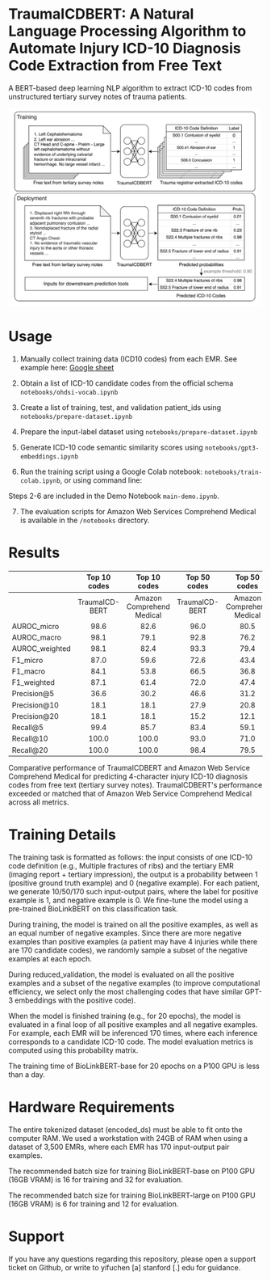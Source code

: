 # TraumaICDBERT: A Natural Language Processing Algorithm to Automate Injury ICD-10 Diagnosis Code Extraction from Free Text 

A BERT-based deep learning NLP algorithm to extract ICD-10 codes from unstructured tertiary survey notes of trauma patients.


<img src="https://github.com/asivura/trauma-icd/blob/main/figures/Trauma%20ICD%20Overview.png" width="500">


# Usage

1. Manually collect training data (ICD10 codes) from each EMR. See example here: [Google sheet](https://docs.google.com/spreadsheets/d/19PKbWvzFohSQhzaMaz9lvfDuOqMZI8ZJM7aqzZ57Xeg/edit?usp=sharing)

2. Obtain a list of ICD-10 candidate codes from the official schema `notebooks/ohdsi-vocab.ipynb`
3. Create a list of training, test, and validation patient_ids using `notebooks/prepare-dataset.ipynb`
4. Prepare the input-label dataset using `notebooks/prepare-dataset.ipynb`
5. Generate ICD-10 code semantic similarity scores using `notebooks/gpt3-embeddings.ipynb`
6. Run the training script using a Google Colab notebook: `notebooks/train-colab.ipynb`, or using command line:

Steps 2-6 are included in the Demo Notebook `main-demo.ipynb`.

7. The evaluation scripts for Amazon Web Services Comprehend Medical is available in the `/notebooks` directory.


# Results 

|               | Top 10 codes | Top 10 codes | Top 50 codes | Top 50 codes| All 170 codes | All 170 codes|
|---------------|:------------------------------------------------:|:-------------------------:|:------------------------------------------------:|:-------------------------:|:--------------------------------------:|:-------------------------:|
|               |                  TraumaICD- BERT                 | Amazon Comprehend Medical |                  TraumaICD- BERT                 | Amazon Comprehend Medical |             TraumaICD- BERT            | Amazon Comprehend Medical |
|   AUROC_micro  |                       98.6                       |            82.6           |                       96.0                       |            80.5           |                  95.7                  |            80.0           |
|   AUROC_macro  |                       98.1                       |            79.1           |                       92.8                       |            76.2           |                  90.0                  |            70.9           |
| AUROC_weighted |                       98.1                       |            82.4           |                       93.3                       |            79.4           |                  92.2                  |            77.4           |
|    F1_micro    |                       87.0                       |            59.6           |                       72.6                       |            43.4           |                  66.4                  |            32.2           |
|    F1_macro    |                       84.1                       |            53.8           |                       66.5                       |            36.8           |                  41.8                  |            18.8           |
|   F1_weighted  |                       87.1                       |            61.4           |                       72.0                       |            47.4           |                  65.6                  |            41.0           |
|  Precision@5  |                       36.6                       |            30.2           |                       46.6                       |            31.2           |                  47.7                  |            26.6           |
|  Precision@10 |                       18.1                       |            18.1           |                       27.9                       |            20.8           |                  29.3                  |            19.3           |
|  Precision@20 |                       18.1                       |            18.1           |                       15.2                       |            12.1           |                  16.3                  |            11.6           |
|    Recall@5   |                       99.4                       |            85.7           |                       83.4                       |            59.1           |                  75.2                  |            46.3           |
|   Recall@10   |                       100.0                      |           100.0           |                       93.0                       |            71.0           |                  85.1                  |            60.5           |
|   Recall@20   |                       100.0                      |           100.0           |                       98.4                       |            79.5           |                  91.1                  |            67.1           |

Comparative performance of TraumaICDBERT and Amazon Web Service Comprehend Medical for predicting 4-character injury ICD-10 diagnosis codes from free text (tertiary survey notes). TraumaICDBERT's performance exceeded or matched that of Amazon Web Service Comprehend Medical across all metrics.

# Training Details

The training task is formatted as follows: the input consists of one ICD-10 code definition (e.g., Multiple fractures of ribs) and the tertiary EMR (imaging report + tertiary impression), the output is a probability between 1 (positive ground truth example) and 0 (negative example). For each patient, we generate 10/50/170 such input-output pairs, where the label for positive example is 1, and negative example is 0. We fine-tune the model using a pre-trained BioLinkBERT on this classification task. 

During training, the model is trained on all the positive examples, as well as an equal number of negative examples. Since there are more negative examples than positive examples (a patient may have 4 injuries while there are 170 candidate codes), we randomly sample a subset of the negative examples at each epoch. 

During reduced_validation, the model is evaluated on all the positive examples and a subset of the negative examples (to improve computational efficiency, we select only the most challenging codes that have similar GPT-3 embeddings with the positive code). 

When the model is finished training (e.g., for 20 epochs), the model is evaluated in a final loop of all positive examples and all negative examples. For example, each EMR will be inferenced 170 times, where each inference corresponds to a candidate ICD-10 code. The model evaluation metrics is computed using this probability matrix.

The training time of BioLinkBERT-base for 20 epochs on a P100 GPU is less than a day.

# Hardware Requirements

The entire tokenized dataset (encoded_ds) must be able to fit onto the computer RAM. We used a workstation with 24GB of RAM when using a dataset of 3,500 EMRs, where each EMR has 170 input-output pair examples.

The recommended batch size for training BioLinkBERT-base on P100 GPU (16GB VRAM) is 16 for training and 32 for evaluation.

The recommended batch size for training BioLinkBERT-large on P100 GPU (16GB VRAM) is 6 for training and 12 for evaluation.


# Support
If you have any questions regarding this repository, please open a support ticket on Github, or write to yifuchen [a] stanford [.] edu for guidance.
